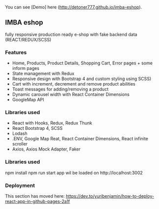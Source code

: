 You can see [Demo] here (http://detoner777.github.io/imba-eshop).

## IMBA eshop 
fully responsive production ready e-shop with fake backend data (REACT/REDUX/SCSS)

### Features
- Home, Products, Product Details, Shopping Cart, Error pages + some inform pages
- State management with Redux
- Responsive design with Bootstrap 4 and custom styling using SCSS)
- Cart with increment, decrement and remove product abilities
- Toast messages for adding/removing a product
- Dynamic carousel width with React Container Dimensions
- GoogleMap API

### Libraries used
- React with Hooks, Redux, Redux Thunk
- React Bootstrap 4, SCSS
- Lodash
- .ENV, Google Map Reat, React Container Dimensions, React infinite scroller
- Axios, Axios Mock Adapter, Faker

### Libraries used
npm install
npm run start app wil be loaded on http://localhost:3002

### Deployment
This section has moved here: https://dev.to/yuribenjamin/how-to-deploy-react-app-in-github-pages-2a1f


